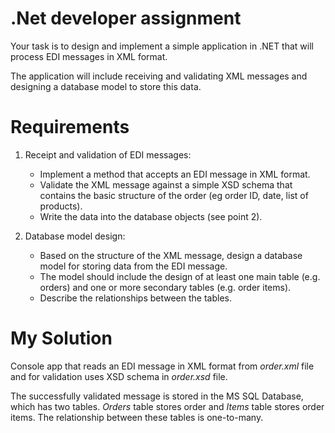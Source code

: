 # **.Net developer assignment**
Your task is to design and implement a simple application in .NET that will process EDI messages in XML format.

The application will include receiving and validating XML messages and designing a database model to store this data.
 
# **Requirements**

1. Receipt and validation of EDI messages:

   * Implement a method that accepts an EDI message in XML format.
   * Validate the XML message against a simple XSD schema that contains the basic structure of the order (eg order ID, date, list of products).
   * Write the data into the database objects (see point 2).

2. Database model design:
   
   * Based on the structure of the XML message, design a database model for storing data from the EDI message.
   * The model should include the design of at least one main table (e.g. orders) and one or more secondary tables (e.g. order items).
   * Describe the relationships between the tables.

# My Solution
 
Console app that reads an EDI message in XML format from *order.xml* file and for validation uses XSD schema in *order.xsd* file. 

The successfully validated message is stored in the MS SQL Database, which has two tables. *Orders* table stores order and *Items* table stores order items. The relationship between these tables is one-to-many.
